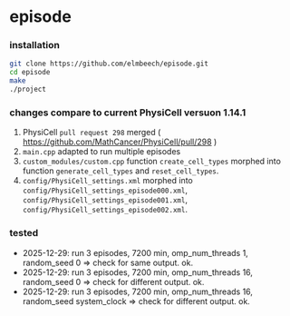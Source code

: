 # episode

### installation

```bash
git clone https://github.com/elmbeech/episode.git
cd episode
make
./project
```

### changes compare to current PhysiCell versuon 1.14.1

1. PhysiCell `pull request 298` merged ( https://github.com/MathCancer/PhysiCell/pull/298 )
1. `main.cpp`  adapted to run multiple episodes
1. `custom_modules/custom.cpp` function `create_cell_types` morphed into function `generate_cell_types` and `reset_cell_types`.
1. `config/PhysiCell_settings.xml` morphed into `config/PhysiCell_settings_episode000.xml`, `config/PhysiCell_settings_episode001.xml`, `config/PhysiCell_settings_episode002.xml`.



### tested ###
+ 2025-12-29: run 3 episodes, 7200 min, omp_num_threads 1, random_seed 0  => check for same output. ok.
+ 2025-12-29: run 3 episodes, 7200 min, omp_num_threads 16, random_seed 0 => check for different output. ok.
+ 2025-12-29: run 3 episodes, 7200 min, omp_num_threads 16, random_seed system_clock => check for different output. ok.

